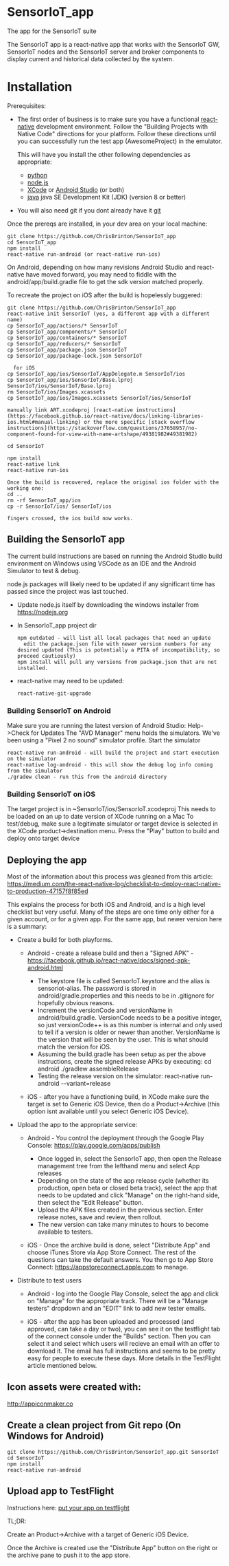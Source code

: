 # SensorIoT_app
The app for the SensorIoT suite

The SensorIoT app is a react-native app that works with the SensorIoT GW, SensorIoT nodes and the SensorIoT server and broker components to display current and historical data collected by the system.

# Installation
Prerequisites:
- The first order of business is to make sure you have a functional [react-native](https://facebook.github.io/react-native/docs/getting-started) development environment. Follow the "Building Projects with Native Code" directions for your platform.
  Follow these directions until you can successfully run the test app (AwesomeProject) in the emulator.
  
  This will have you install the other following dependencies as appropriate:
  - [python](https://www.python.org/)
  - [node.js](https://nodejs.org/en/)
  - [XCode](https://developer.apple.com/xcode/) or [Android Studio](https://developer.android.com/studio/index.html) (or both)
  - [java](https://www.java.com) java SE Development Kit (JDK) (version 8 or better)

- You will also need git if you dont already have it [git](https://www.git-scm.com/downloads)

Once the prereqs are installed, in your dev area on your local machine:

    git clone https://github.com/ChrisBrinton/SensorIoT_app
    cd SensorIoT_app
    npm install
    react-native run-android (or react-native run-ios)

On Android, depending on how many revisions Android Studio and react-native have moved forward, you may need to fiddle with the android/app/build.gradle file to get the sdk version matched properly.

To recreate the project on iOS after the build is hopelessly buggered:

    git clone https://github.com/ChrisBrinton/SensorIoT_app
    react-native init SensorIoT (yes, a different app with a different name)
    cp SensorIoT_app/actions/* SensorIoT
    cp SensorIoT_app/components/* SensorIoT
    cp SensorIoT_app/containers/* SensorIoT
    cp SensorIoT_app/reducers/* SensorIoT
    cp SensorIoT_app/package.json SensorIoT
    cp SensorIoT_app/package-lock.json SensorIoT

      for iOS
    cp SensorIoT_app/ios/SensorIoT/AppDelegate.m SensorIoT/ios
    cp SensorIoT_app/ios/SensorIoT/Base.lproj SensorIoT/ios/SensorIoT/Base.lproj
    rm SensorIoT/ios/Images.xcassets
    cp SensotIoT_app/ios/Images.xcassets SensorIoT/ios/SensorIoT

    manually link ART.xcodeproj [react-native instructions](https://facebook.github.io/react-native/docs/linking-libraries-ios.html#manual-linking) or the more specific [stack overflow instructions](https://stackoverflow.com/questions/37658957/no-component-found-for-view-with-name-artshape/49381982#49381982)

    cd SensorIoT

    npm install
    react-native link
    react-native run-ios

    Once the build is recovered, replace the original ios folder with the working one:
    cd ..
    rm -rf SensorIoT_app/ios
    cp -r SensorIoT/ios/ SensorIoT/ios
    
    fingers crossed, the ios build now works.



## Building the SensorIoT app
The current build instructions are based on running the Android Studio build environment on Windows using VSCode as an IDE and the Android Simulator to test & debug.

node.js packages will likely need to be updated if any significant time has passed since the project was last touched.
- Update node.js itself by downloading the windows installer from https://nodejs.org
 
- In SensorIoT_app project dir

      npm outdated - will list all local packages that need an update
        edit the package.json file with newer version numbers for any desired updated (This is potentially a PITA of incompatibility, so proceed cautiously)
      npm install will pull any versions from package.json that are not installed. 
 
- react-native may need to be updated:

      react-native-git-upgrade
    
### Building SensorIoT on Android
Make sure you are running the latest version of Android Studio: Help->Check for Updates
The "AVD Manager" menu holds the simulators. We've been using a "Pixel 2 no sound" simulator profile. Start the simulator


    react-native run-android - will build the project and start execution on the simulator
    react-native log-android - this will show the debug log info coming from the simulator
    ./gradew clean - run this from the android directory

### Building SensorIoT on iOS
The target project is in ~SensorIoT/ios/SensorIoT.xcodeproj
This needs to be loaded on an up to date version of XCode running on a Mac
To test/debug, make sure a legitimate simulator or target device is selected in the XCode product->destination menu.
Press the "Play" button to build and deploy onto target device

## Deploying the app
Most of the information about this process was gleaned from this article:
https://medium.com/the-react-native-log/checklist-to-deploy-react-native-to-production-47157f8f85ed

This explains the process for both iOS and Android, and is a high level checklist but very useful. Many of the steps are one
time only either for a given account, or for a given app. For the same app, but newer version here is a summary:

- Create a build for both playforms. 
  - Android - create a release build and then a "Signed APK" - https://facebook.github.io/react-native/docs/signed-apk-android.html
    - The keystore file is called SensorIoT.keystore and the alias is sensoriot-alias. The password is stored in android/gradle.properties
      and this needs to be in .gitignore for hopefully obvious reasons.
    - Increment the versionCode and versionName in android/build.gradle. VersionCode needs to be a positive integer, so just versionCode++ is as
      this number is internal and only used to tell if a version is older or newer than another. VersionName is the version that will be seen
      by the user. This is what should match the version for iOS.
    - Assuming the build.gradle has been setup as per the above instructions, create the signed release APKs by executing:
      cd android
      ./gradlew assembleRelease
    - Testing the release version on the simulator:
      react-native run-android --variant=release

  - iOS - after you have a functioning build, in XCode make sure the target is set to Generic iOS Device, then do a Product->Archive (this option isnt
      available until you select Generic iOS Device).

- Upload the app to the appropriate service:
  - Android - You control the deployment through the Google Play Console: https://play.google.com/apps/publish
    - Once logged in, select the SensorIoT app, then open the Release management tree from the lefthand menu and select App releases
    - Depending on the state of the app release cycle (whether its production, open beta or closed beta track), select the app that needs
      to be updated and click "Manage" on the right-hand side, then select the "Edit Release" button.
    - Upload the APK files created in the previous section. Enter release notes, save and review, then rollout.
    - The new version can take many minutes to hours to become available to testers.


  - iOS - Once the archive build is done, select "Distribute App" and choose iTunes Store via App Store Connect. The rest of the questions can take the
      default answers. You then go to App Store Connect: https://appstoreconnect.apple.com to manage.

- Distribute to test users
  - Android - log into the Google Play Console, select the app and click on "Manage" for the appropriate track. There will be a "Manage testers"
    dropdown and an "EDIT" link to add new tester emails.

  - iOS - after the app has been uploaded and processed (and approved, can take a day or two), you can see it on the 
    testflight tab of the connect console under the "Builds" section. Then you can select it and select which users will
    recieve an email with an offer to download it. The email has full instructions and seems to be pretty easy for people
    to execute these days. More details in the TestFlight article mentioned below.

## Icon assets were created with:
http://appiconmaker.co

## Create a clean project from Git repo (On Windows for Android)

    git clone https://github.com/ChrisBrinton/SensorIoT_app.git SensorIoT
    cd SensorIoT
    npm install
    react-native run-android

## Upload app to TestFlight
Instructions here: 
[put your app on testflight](https://medium.com/@dmathewwws/steps-to-put-your-app-on-testflight-and-then-the-ios-app-store-10a7996411b1)

TL;DR:

  Create an Product->Archive with a target of Generic iOS Device. 
  
  Once the Archive is created use the "Distribute App" button on the right or the archive pane to push it to the app store.
  